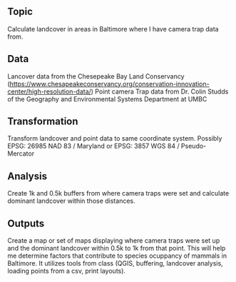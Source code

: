 ## Topic
Calculate landcover in areas in Baltimore where I have camera trap data from.

## Data
Lancover data from the Chesepeake Bay Land Conservancy (https://www.chesapeakeconservancy.org/conservation-innovation-center/high-resolution-data/)
Point camera Trap data from Dr. Colin Studds of the Geography and Environmental Systems Department at UMBC

## Transformation
Transform landcover and point data to same coordinate system. Possibly EPSG: 26985 NAD 83 / Maryland or EPSG: 3857 WGS 84 / Pseudo-Mercator

## Analysis
Create 1k and 0.5k buffers from where camera traps were set and calculate dominant landcover within those distances.

## Outputs
Create a map or set of maps displaying where camera traps were set up and the dominant landcover within 0.5k to 1k from that point.
This will help me determine factors that contribute to species ocuppancy of mammals in Baltimore.
It utilizes tools from class (QGIS, buffering, landcover analysis, loading points from a csv, print layouts).
